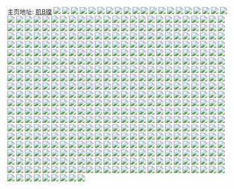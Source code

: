 主页地址: [肌B璨](https://weibo.com/u/5654685728) 
![](https://wx4.sinaimg.cn/mw2000/006aGu4wgy1godte6p9bij31n01n04qp.jpg) 
![](https://wx4.sinaimg.cn/mw2000/006aGu4wgy1godte9msjtj32c0340npe.jpg) 
![](https://wx4.sinaimg.cn/mw2000/006aGu4wgy1godte5htcbj32c02mr7wi.jpg) 
![](https://wx4.sinaimg.cn/mw2000/006aGu4wgy1godten7an3j32c0340e83.jpg) 
![](https://wx4.sinaimg.cn/mw2000/006aGu4wgy1godter3se7j32c03404qr.jpg) 
![](https://wx4.sinaimg.cn/mw2000/006aGu4wgy1godtev0e7fj33402c0kjm.jpg) 
![](https://wx4.sinaimg.cn/mw2000/006aGu4wgy1gobn0kkkc3j32c034014r.jpg) 
![](https://wx4.sinaimg.cn/mw2000/006aGu4wgy1gobn0jt6b9j315s0vcals.jpg) 
![](https://wx4.sinaimg.cn/mw2000/006aGu4wgy1gobi7dn190j30tu13uawg.jpg) 
![](https://wx4.sinaimg.cn/mw2000/006aGu4wgy1gobi7eqix6j30mi0u0qmw.jpg) 
![](https://wx4.sinaimg.cn/mw2000/006aGu4wgy1gobi897q6ej30mi0u0qoi.jpg) 
![](https://wx4.sinaimg.cn/mw2000/006aGu4wgy1gobi7e5q1gj30dn0k7dmu.jpg) 
![](https://wx4.sinaimg.cn/mw2000/006aGu4wgy1gobi8ouiw9j32c0340npd.jpg) 
![](https://wx4.sinaimg.cn/mw2000/006aGu4wgy1gobmyxtuyyj30r60wddql.jpg) 
![](https://wx4.sinaimg.cn/mw2000/006aGu4wgy1go92bafceoj31ds0n0qv6.jpg) 
![](https://wx4.sinaimg.cn/mw2000/006aGu4wgy1go92bf8wt2j31ds0n01kz.jpg) 
![](https://wx4.sinaimg.cn/mw2000/006aGu4wgy1go92bjv19hj31ds0n0u0y.jpg) 
![](https://wx4.sinaimg.cn/mw2000/006aGu4wgy1go92b675scj31ds0n0u0y.jpg) 
![](https://wx4.sinaimg.cn/mw2000/006aGu4wgy1go8ejaebltj30kp0fjguh.jpg) 
![](https://wx4.sinaimg.cn/mw2000/006aGu4wgy1go8ejbh64hj32c0340b29.jpg) 
![](https://wx4.sinaimg.cn/mw2000/006aGu4wgy1go8ejd07uoj32c0340alg.jpg) 
![](https://wx4.sinaimg.cn/mw2000/006aGu4wgy1go8ejeu54hj32c0340hdt.jpg) 
![](https://wx4.sinaimg.cn/mw2000/006aGu4wgy1go7qyz5jjdj32c02c0ath.jpg) 
![](https://wx4.sinaimg.cn/mw2000/006aGu4wgy1go7qywdv0ej31sc2dsdr2.jpg) 
![](https://wx4.sinaimg.cn/mw2000/006aGu4wgy1go7qyvo6ifj31sc2dskjl.jpg) 
![](https://wx4.sinaimg.cn/mw2000/006aGu4wgy1go7qyxho58j31sc2dswog.jpg) 
![](https://wx4.sinaimg.cn/mw2000/006aGu4wgy1go3cgzah7rj30n00ax421.jpg) 
![](https://wx4.sinaimg.cn/mw2000/006aGu4wgy1go2gltki1gj31sc2dskjl.jpg) 
![](https://wx4.sinaimg.cn/mw2000/006aGu4wgy1go2glurfoyj31sc2ds7wi.jpg) 
![](https://wx4.sinaimg.cn/mw2000/006aGu4wgy1go2glxpzzgj32c03401ky.jpg) 
![](https://wx4.sinaimg.cn/mw2000/006aGu4wgy1go2glyn2fcj32c0340npd.jpg) 
![](https://wx4.sinaimg.cn/mw2000/006aGu4wgy1go2glzoy3cj32c0340npd.jpg) 
![](https://wx4.sinaimg.cn/mw2000/006aGu4wgy1go2gls9qtkj32c0340npd.jpg) 
![](https://wx4.sinaimg.cn/mw2000/006aGu4wgy1gnyukzr5jgj32c0340qv6.jpg) 
![](https://wx4.sinaimg.cn/mw2000/006aGu4wgy1gnyuky0snfj32c0340x6q.jpg) 
![](https://wx4.sinaimg.cn/mw2000/006aGu4wgy1gnwinb2aglj32fa1u41kx.jpg) 
![](https://wx4.sinaimg.cn/mw2000/006aGu4wgy1gnwin8soxnj32c03401ky.jpg) 
![](https://wx4.sinaimg.cn/mw2000/006aGu4wgy1gnv7czcl2nj31om28tnpd.jpg) 
![](https://wx4.sinaimg.cn/mw2000/006aGu4wgy1gnv7d1cikxj31jt22fnpd.jpg) 
![](https://wx4.sinaimg.cn/mw2000/006aGu4wgy1gnv7d238baj30vc15snjc.jpg) 
![](https://wx4.sinaimg.cn/mw2000/006aGu4wgy1gnv7d2mjkhj30vc15snnb.jpg) 
![](https://wx4.sinaimg.cn/mw2000/006aGu4wgy1gnoef8e3x2j33402c0e83.jpg) 
![](https://wx4.sinaimg.cn/mw2000/006aGu4wgy1gnoe5krbdij32c02ggb2a.jpg) 
![](https://wx4.sinaimg.cn/mw2000/006aGu4wgy1gnoe5j5n96j32c02cf7wi.jpg) 
![](https://wx4.sinaimg.cn/mw2000/006aGu4wgy1gnoe5ybjnsj33402c0x6r.jpg) 
![](https://wx4.sinaimg.cn/mw2000/006aGu4wgy1gnoe5mypu9j32242504qq.jpg) 
![](https://wx4.sinaimg.cn/mw2000/006aGu4wgy1gnoe5rdn65j33402c0b2e.jpg) 
![](https://wx4.sinaimg.cn/mw2000/006aGu4wgy1gnoe5sz77hj32c02mk7wh.jpg) 
![](https://wx4.sinaimg.cn/mw2000/006aGu4wgy1gnoe5v26u8j32c02iiqv6.jpg) 
![](https://wx4.sinaimg.cn/mw2000/006aGu4wgy1gnoe5zxupsj32c03404ju.jpg) 
![](https://wx4.sinaimg.cn/mw2000/006aGu4wgy1gnoe5z9ow8j31sb0vn4ja.jpg) 
![](https://wx4.sinaimg.cn/mw2000/006aGu4wgy1gnn9eq34aej32c0340apb.jpg) 
![](https://wx4.sinaimg.cn/mw2000/006aGu4wgy1gnn9eokur9j32c0340qit.jpg) 
![](https://wx4.sinaimg.cn/mw2000/006aGu4wly1gnl5y7y7zcj337k4tcqvn.jpg) 
![](https://wx4.sinaimg.cn/mw2000/006aGu4wly1gnl6dgs35tj35co2zkkjw.jpg) 
![](https://wx4.sinaimg.cn/mw2000/006aGu4wgy1gnl6dk726bj337k4tckjo.jpg) 
![](https://wx4.sinaimg.cn/mw2000/006aGu4wly1gnl5wkcdfsj337k4tchdw.jpg) 
![](https://wx4.sinaimg.cn/mw2000/006aGu4wgy1gnl6dnl7f4j337k4tcx6t.jpg) 
![](https://wx4.sinaimg.cn/mw2000/006aGu4wly1gnl6dam47gj337k4tc7wt.jpg) 
![](https://wx4.sinaimg.cn/mw2000/006aGu4wgy1gniewbk521j32c0340gu2.jpg) 
![](https://wx4.sinaimg.cn/mw2000/006aGu4wgy1gniewab1b8j32c03407f4.jpg) 
![](https://wx4.sinaimg.cn/mw2000/006aGu4wgy1gniewdbxk5j31kr16lx34.jpg) 
![](https://wx4.sinaimg.cn/mw2000/006aGu4wgy1gniewdzbyjj31in1504l3.jpg) 
![](https://wx4.sinaimg.cn/mw2000/006aGu4wgy1gnfcf682pgj32c0340x6p.jpg) 
![](https://wx4.sinaimg.cn/mw2000/006aGu4wgy1gne86ueylzj32472s5hdu.jpg) 
![](https://wx4.sinaimg.cn/mw2000/006aGu4wgy1gnct8tp33uj30n00bkwgd.jpg) 
![](https://wx4.sinaimg.cn/mw2000/006aGu4wgy1gnc0t8c7sej32c0340npd.jpg) 
![](https://wx4.sinaimg.cn/mw2000/006aGu4wgy1gnc0ugboqkj30k00j7jx8.jpg) 
![](https://wx4.sinaimg.cn/mw2000/006aGu4wgy1gn8i6msxscj30mi0u0qbp.jpg) 
![](https://wx4.sinaimg.cn/mw2000/006aGu4wgy1gn8i6nd8egj30mi0u0djh.jpg) 
![](https://wx4.sinaimg.cn/mw2000/006aGu4wgy1gn8i6nr8onj313u0tu14r.jpg) 
![](https://wx4.sinaimg.cn/mw2000/006aGu4wgy1gn8i6oakinj30jr0v90vg.jpg) 
![](https://wx4.sinaimg.cn/mw2000/006aGu4wgy1gn8i6oqg8nj30t80tuagf.jpg) 
![](https://wx4.sinaimg.cn/mw2000/006aGu4wgy1gn8i6p5njjj313u0tun5y.jpg) 
![](https://wx4.sinaimg.cn/mw2000/006aGu4wgy1gn7z3pm85dj32c0340kjl.jpg) 
![](https://wx4.sinaimg.cn/mw2000/006aGu4wgy1gn1krhbsr2j33402c0e81.jpg) 
![](https://wx4.sinaimg.cn/mw2000/006aGu4wgy1gn1krf57blj32c03401kx.jpg) 
![](https://wx4.sinaimg.cn/mw2000/006aGu4wgy1gn07tptjsrj30n010i0zg.jpg) 
![](https://wx4.sinaimg.cn/mw2000/006aGu4wgy1gn07u4eza4j30n00enwfl.jpg) 
![](https://wx4.sinaimg.cn/mw2000/006aGu4wgy1gmy95lc4htj32c0340kjl.jpg) 
![](https://wx4.sinaimg.cn/mw2000/006aGu4wgy1gmy95i3vipj32c0340e81.jpg) 
![](https://wx4.sinaimg.cn/mw2000/006aGu4wgy1gmt58qg96bj31291jeasc.jpg) 
![](https://wx4.sinaimg.cn/mw2000/006aGu4wgy1gmt58rmplnj31v22rfkhi.jpg) 
![](https://wx4.sinaimg.cn/mw2000/006aGu4wgy1gmt5c9kzy7j32yo1o0b2e.jpg) 
![](https://wx4.sinaimg.cn/mw2000/006aGu4wgy1gmt5c5kiumj3240240b2a.jpg) 
![](https://wx4.sinaimg.cn/mw2000/006aGu4wgy1gmt5cadezsj33402c0e81.jpg) 
![](https://wx4.sinaimg.cn/mw2000/006aGu4wgy1gmt5ccyhwrj32c0340qv7.jpg) 
![](https://wx4.sinaimg.cn/mw2000/006aGu4wgy1gmr3f4dh37j32c0340b2b.jpg) 
![](https://wx4.sinaimg.cn/mw2000/006aGu4wgy1gmr3f2llxwj32rk22onpe.jpg) 
![](https://wx4.sinaimg.cn/mw2000/006aGu4wgy1gmr3ezqa4aj3240303qob.jpg) 
![](https://wx4.sinaimg.cn/mw2000/006aGu4wgy1gmr3f7llcvj30n00fedj1.jpg) 
![](https://wx4.sinaimg.cn/mw2000/006aGu4wgy1gmr3f5msg7j32c0340x6q.jpg) 
![](https://wx4.sinaimg.cn/mw2000/006aGu4wgy1gmr3f74k5aj317r1mch8k.jpg) 
![](https://wx4.sinaimg.cn/mw2000/006aGu4wgy1gmqz3srkpaj32um212hdt.jpg) 
![](https://wx4.sinaimg.cn/mw2000/006aGu4wgy1gmqz256lk9j32c03401kz.jpg) 
![](https://wx4.sinaimg.cn/mw2000/006aGu4wgy1gmqz1vrfq4j33402c0qv7.jpg) 
![](https://wx4.sinaimg.cn/mw2000/006aGu4wgy1gmqz1tpn5hj33402c04qs.jpg) 
![](https://wx4.sinaimg.cn/mw2000/006aGu4wgy1gmqz1qz7qij32c0340b2b.jpg) 
![](https://wx4.sinaimg.cn/mw2000/006aGu4wgy1gmqz1onx57j32c0340b2b.jpg) 
![](https://wx4.sinaimg.cn/mw2000/006aGu4wgy1gmqz1ysefzj32c0340u0z.jpg) 
![](https://wx4.sinaimg.cn/mw2000/006aGu4wgy1gmqz3vx5e3j33402c01l0.jpg) 
![](https://wx4.sinaimg.cn/mw2000/006aGu4wgy1gmqz20hcppj32c0340kjn.jpg) 
![](https://wx4.sinaimg.cn/mw2000/006aGu4wgy1gmq1gn35acj32c0340kh3.jpg) 
![](https://wx4.sinaimg.cn/mw2000/006aGu4wgy1gmotnmj70qj324j2u27wj.jpg) 
![](https://wx4.sinaimg.cn/mw2000/006aGu4wgy1gmotni4v71j32582emu0x.jpg) 
![](https://wx4.sinaimg.cn/mw2000/006aGu4wgy1gmotnql0fpj323e2oh1ky.jpg) 
![](https://wx4.sinaimg.cn/mw2000/006aGu4wgy1gmotnv6wcjj32502kyx6q.jpg) 
![](https://wx4.sinaimg.cn/mw2000/006aGu4wgy1gmooo3m2jjj32c0340npf.jpg) 
![](https://wx4.sinaimg.cn/mw2000/006aGu4wgy1gmoonp13qwj325n2vi1kz.jpg) 
![](https://wx4.sinaimg.cn/mw2000/006aGu4wgy1gmoont68xzj329g29gkjm.jpg) 
![](https://wx4.sinaimg.cn/mw2000/006aGu4wgy1gmoonxrna4j32c0340qv7.jpg) 
![](https://wx4.sinaimg.cn/mw2000/006aGu4wgy1gmooo0d56bj33402c0qv6.jpg) 
![](https://wx4.sinaimg.cn/mw2000/006aGu4wgy1gmooo5hcdzj32q72bzhdu.jpg) 
![](https://wx4.sinaimg.cn/mw2000/006aGu4wgy1gmoonvims0j32c0340x6r.jpg) 
![](https://wx4.sinaimg.cn/mw2000/006aGu4wgy1gmoonrakmqj325w33zx6q.jpg) 
![](https://wx4.sinaimg.cn/mw2000/006aGu4wgy1gmooo76x1rj31yd2x5hdt.jpg) 
![](https://wx4.sinaimg.cn/mw2000/006aGu4wgy1gmooo9pg03j32c0340npd.jpg) 
![](https://wx4.sinaimg.cn/mw2000/006aGu4wgy1gmooociaumj32c0340000.jpg) 
![](https://wx4.sinaimg.cn/mw2000/006aGu4wgy1gmooofku58j33402c04qq.jpg) 
![](https://wx4.sinaimg.cn/mw2000/006aGu4wgy1gmoooi7ph5j31sc2dse81.jpg) 
![](https://wx4.sinaimg.cn/mw2000/006aGu4wgy1gmoookr810j32c0340x6q.jpg) 
![](https://wx4.sinaimg.cn/mw2000/006aGu4wgy1gmlybgaemzj30n00cugoy.jpg) 
![](https://wx4.sinaimg.cn/mw2000/006aGu4wgy1gmhxvg7r4oj31m91m9qhb.jpg) 
![](https://wx4.sinaimg.cn/mw2000/006aGu4wgy1gmhxvh61ecj313k13kdyo.jpg) 
![](https://wx4.sinaimg.cn/mw2000/006aGu4wgy1gmgrbcx5a7j32c0340e81.jpg) 
![](https://wx4.sinaimg.cn/mw2000/006aGu4wgy1gmfczheqw7j33402c0e81.jpg) 
![](https://wx4.sinaimg.cn/mw2000/006aGu4wgy1gmfczjgj2ij32c0340kjm.jpg) 
![](https://wx4.sinaimg.cn/mw2000/006aGu4wgy1gmd1wwox3oj32c0340hdt.jpg) 
![](https://wx4.sinaimg.cn/mw2000/006aGu4wgy1gmd1wu3g36j324e2tu4qp.jpg) 
![](https://wx4.sinaimg.cn/mw2000/006aGu4wgy1gmd1wysj2ij31za2n17wh.jpg) 
![](https://wx4.sinaimg.cn/mw2000/006aGu4wgy1gmd1x1gdykj31yr2mc7wh.jpg) 
![](https://wx4.sinaimg.cn/mw2000/006aGu4wgy1gmd01kss4xj32c0340qv5.jpg) 
![](https://wx4.sinaimg.cn/mw2000/006aGu4wgy1gmbzmvwni3j32c0340npe.jpg) 
![](https://wx4.sinaimg.cn/mw2000/006aGu4wgy1gm8ayk6e6qj33402c013f.jpg) 
![](https://wx4.sinaimg.cn/mw2000/006aGu4wgy1gm8ayop7e5j32c0340kjl.jpg) 
![](https://wx4.sinaimg.cn/mw2000/006aGu4wgy1gm8aym7ta6j32c0340u0x.jpg) 
![](https://wx4.sinaimg.cn/mw2000/006aGu4wgy1gm8aytpyt4j32c0340b29.jpg) 
![](https://wx4.sinaimg.cn/mw2000/006aGu4wgy1gm8ayr2ckfj32c0340e81.jpg) 
![](https://wx4.sinaimg.cn/mw2000/006aGu4wgy1gm8ayb1io4j32c0340e81.jpg) 
![](https://wx4.sinaimg.cn/mw2000/006aGu4wgy1gm8ayi7r2mj33402c01f3.jpg) 
![](https://wx4.sinaimg.cn/mw2000/006aGu4wly1gm8b1972vxj33402c0npd.jpg) 
![](https://wx4.sinaimg.cn/mw2000/006aGu4wgy1gm8ayc67thj32c03401dk.jpg) 
![](https://wx4.sinaimg.cn/mw2000/006aGu4wgy1gm7984gy6hj33402c07wj.jpg) 
![](https://wx4.sinaimg.cn/mw2000/006aGu4wgy1gm73m1elpcj32bt2av7wh.jpg) 
![](https://wx4.sinaimg.cn/mw2000/006aGu4wgy1gm73m06qejj31sj2c0hdt.jpg) 
![](https://wx4.sinaimg.cn/mw2000/006aGu4wgy1gm73m3l5qvj31wa2ybkjl.jpg) 
![](https://wx4.sinaimg.cn/mw2000/006aGu4wgy1gm4vpnejzej30ju0m40x7.jpg) 
![](https://wx4.sinaimg.cn/mw2000/006aGu4wgy1gm4vpmuwh5j30jv0jdtbu.jpg) 
![](https://wx4.sinaimg.cn/mw2000/006aGu4wgy1gm41sm7gbyj30jq109djc.jpg) 
![](https://wx4.sinaimg.cn/mw2000/006aGu4wly1gm3k0z6tygj30u00u07b3.jpg) 
![](https://wx4.sinaimg.cn/mw2000/006aGu4wly1gm3k10lnjsj328f2z84qp.jpg) 
![](https://wx4.sinaimg.cn/mw2000/006aGu4wly1gm3k132yk4j32c0340kjm.jpg) 
![](https://wx4.sinaimg.cn/mw2000/006aGu4wgy1gm2q366n2wj32of246e81.jpg) 
![](https://wx4.sinaimg.cn/mw2000/006aGu4wgy1gm2q36tsf8j327u1nw4qp.jpg) 
![](https://wx4.sinaimg.cn/mw2000/006aGu4wgy1gm2q37wqtoj31up2gwb2a.jpg) 
![](https://wx4.sinaimg.cn/mw2000/006aGu4wgy1gm2q394qdnj31rp2izb2a.jpg) 
![](https://wx4.sinaimg.cn/mw2000/006aGu4wgy1gm2q3b7rzij33402c0dwd.jpg) 
![](https://wx4.sinaimg.cn/mw2000/006aGu4wgy1gm1jwr5rzrj31821x0x4n.jpg) 
![](https://wx4.sinaimg.cn/mw2000/006aGu4wgy1gm1jwsq9twj316c1usayd.jpg) 
![](https://wx4.sinaimg.cn/mw2000/006aGu4wgy1gm1jwpkb24j31b123kdya.jpg) 
![](https://wx4.sinaimg.cn/mw2000/006aGu4wgy1gm1jwu5h4gj31gr26ynpd.jpg) 
![](https://wx4.sinaimg.cn/mw2000/006aGu4wgy1gm1exxfgrwj32gc24gu0x.jpg) 
![](https://wx4.sinaimg.cn/mw2000/006aGu4wgy1glz09efeloj30jt17odjp.jpg) 
![](https://wx4.sinaimg.cn/mw2000/006aGu4wgy1glz09eyzm0j30jz0v2q5v.jpg) 
![](https://wx4.sinaimg.cn/mw2000/006aGu4wgy1glwksr3qslj30k00zkgnv.jpg) 
![](https://wx4.sinaimg.cn/mw2000/006aGu4wgy1glubuyfbr6j33402c0u0y.jpg) 
![](https://wx4.sinaimg.cn/mw2000/006aGu4wgy1glsm8mjwqlj30u00u077p.jpg) 
![](https://wx4.sinaimg.cn/mw2000/006aGu4wly1gls4wxmi39j30pe1beq7e.jpg) 
![](https://wx4.sinaimg.cn/mw2000/006aGu4wly1glqt815g5lj327p2c04qq.jpg) 
![](https://wx4.sinaimg.cn/mw2000/006aGu4wly1glqt7zucs5j31ma25ob29.jpg) 
![](https://wx4.sinaimg.cn/mw2000/006aGu4wgy1glqt9j073xj31j32997wc.jpg) 
![](https://wx4.sinaimg.cn/mw2000/006aGu4wly1glq2ash587j30ji088gml.jpg) 
![](https://wx4.sinaimg.cn/mw2000/006aGu4wgy1glokt4q353j32c0340u0x.jpg) 
![](https://wx4.sinaimg.cn/mw2000/006aGu4wgy1glohsxgajhj31kh2die81.jpg) 
![](https://wx4.sinaimg.cn/mw2000/006aGu4wgy1glohsyh1b1j31lo2h8b29.jpg) 
![](https://wx4.sinaimg.cn/mw2000/006aGu4wgy1glohszlzfdj327h2bw1ky.jpg) 
![](https://wx4.sinaimg.cn/mw2000/006aGu4wgy1gloht17icnj32ru2c0hdu.jpg) 
![](https://wx4.sinaimg.cn/mw2000/006aGu4wgy1glntowb4kgj32c0340akn.jpg) 
![](https://wx4.sinaimg.cn/mw2000/006aGu4wgy1glntovg2nwj31sc1p7teo.jpg) 
![](https://wx4.sinaimg.cn/mw2000/006aGu4wly1glmfirk0nzj30n0094wgm.jpg) 
![](https://wx4.sinaimg.cn/mw2000/006aGu4wgy1glkdiqc1xhj31hm1xlaqm.jpg) 
![](https://wx4.sinaimg.cn/mw2000/006aGu4wgy1glkdiolazej31a41d7k04.jpg) 
![](https://wx4.sinaimg.cn/mw2000/006aGu4wgy1gledugaj6xj31sc2dse81.jpg) 
![](https://wx4.sinaimg.cn/mw2000/006aGu4wgy1gledufc4mvj33402c07wj.jpg) 
![](https://wx4.sinaimg.cn/mw2000/006aGu4wgy1gleduisloxj31oc2j4kjl.jpg) 
![](https://wx4.sinaimg.cn/mw2000/006aGu4wgy1glaoiqfsy5j31400u011x.jpg) 
![](https://wx4.sinaimg.cn/mw2000/006aGu4wgy1glaoirxe6kj31400u0gwn.jpg) 
![](https://wx4.sinaimg.cn/mw2000/006aGu4wgy1glaoiswpyfj30u00u0n48.jpg) 
![](https://wx4.sinaimg.cn/mw2000/006aGu4wgy1gl9u5kk600j30n00yzn3o.jpg) 
![](https://wx4.sinaimg.cn/mw2000/006aGu4wgy1gl8ttnn8tbj321s2oze81.jpg) 
![](https://wx4.sinaimg.cn/mw2000/006aGu4wgy1gl8ttl56tnj32c0340npd.jpg) 
![](https://wx4.sinaimg.cn/mw2000/006aGu4wgy1gl8ttolhqij31sc20vagk.jpg) 
![](https://wx4.sinaimg.cn/mw2000/006aGu4wgy1gl6hvumm29j30n00wzjwm.jpg) 
![](https://wx4.sinaimg.cn/mw2000/006aGu4wgy1gl6hvv9cgvj30n0195wlt.jpg) 
![](https://wx4.sinaimg.cn/mw2000/006aGu4wgy1gl6hvx07bfj30n01ds7wk.jpg) 
![](https://wx4.sinaimg.cn/mw2000/006aGu4wgy1gl68wg3kw3j30u01407c2.jpg) 
![](https://wx4.sinaimg.cn/mw2000/006aGu4wgy1gl68wen2nyj30u016a14z.jpg) 
![](https://wx4.sinaimg.cn/mw2000/006aGu4wgy1gl68wimt5zj31400u0qff.jpg) 
![](https://wx4.sinaimg.cn/mw2000/006aGu4wgy1gl586ym2yfj32c03407j7.jpg) 
![](https://wx4.sinaimg.cn/mw2000/006aGu4wgy1gl58706w4dj32c0340duz.jpg) 
![](https://wx4.sinaimg.cn/mw2000/006aGu4wgy1gl3tnjwsbzj32c0340tnj.jpg) 
![](https://wx4.sinaimg.cn/mw2000/006aGu4wgy1gl3tnq67z0j32c0340e81.jpg) 
![](https://wx4.sinaimg.cn/mw2000/006aGu4wgy1gl3tngkdlyj32c034017p.jpg) 
![](https://wx4.sinaimg.cn/mw2000/006aGu4wgy1gl3tnlb6l5j32c0340k4z.jpg) 
![](https://wx4.sinaimg.cn/mw2000/006aGu4wgy1gl3tnmoo1tj32c03401c9.jpg) 
![](https://wx4.sinaimg.cn/mw2000/006aGu4wgy1gl3tnihbvmj32c0340tpq.jpg) 
![](https://wx4.sinaimg.cn/mw2000/006aGu4wgy1gky8rvjnqjj31sc2dsx6p.jpg) 
![](https://wx4.sinaimg.cn/mw2000/006aGu4wgy1gkushhnb6vj30u213yq77.jpg) 
![](https://wx4.sinaimg.cn/mw2000/006aGu4wgy1gkq4byku7cj30yu0ty1kx.jpg) 
![](https://wx4.sinaimg.cn/mw2000/006aGu4wgy1gkq4cnv0z0j31260ty1kx.jpg) 
![](https://wx4.sinaimg.cn/mw2000/006aGu4wgy1gkpb9e6mz1j32c0340qtv.jpg) 
![](https://wx4.sinaimg.cn/mw2000/006aGu4wgy1gkpb9fxfghj32c03407tn.jpg) 
![](https://wx4.sinaimg.cn/mw2000/006aGu4wgy1gkmkaoffmbj30u013uq9g.jpg) 
![](https://wx4.sinaimg.cn/mw2000/006aGu4wgy1gkmkaownlzj30u013u79j.jpg) 
![](https://wx4.sinaimg.cn/mw2000/006aGu4wgy1gkmkavzch2j30u00u00x9.jpg) 
![](https://wx4.sinaimg.cn/mw2000/006aGu4wgy1gkmkayoqflj31400u0agj.jpg) 
![](https://wx4.sinaimg.cn/mw2000/006aGu4wgy1gkmkawik6rj30u00u0djt.jpg) 
![](https://wx4.sinaimg.cn/mw2000/006aGu4wgy1gkmkax3d55j30u01400zq.jpg) 
![](https://wx4.sinaimg.cn/mw2000/006aGu4wgy1gkmkaxm3maj30u00u00y9.jpg) 
![](https://wx4.sinaimg.cn/mw2000/006aGu4wgy1gkmkaya7lwj30u0140afq.jpg) 
![](https://wx4.sinaimg.cn/mw2000/006aGu4wgy1gkmkaz69vmj31400u0q9z.jpg) 
![](https://wx4.sinaimg.cn/mw2000/006aGu4wgy1gkfnx03sw0j30n006c3yw.jpg) 
![](https://wx4.sinaimg.cn/mw2000/006aGu4wgy1gkfnwzpyzmj30n00ent9t.jpg) 
![](https://wx4.sinaimg.cn/mw2000/006aGu4wgy1gkb8e11tcpj312r0u0th4.jpg) 
![](https://wx4.sinaimg.cn/mw2000/006aGu4wgy1gkb8e206ngj30u015ttj7.jpg) 
![](https://wx4.sinaimg.cn/mw2000/006aGu4wgy1gkb8e1jdfxj30u018315f.jpg) 
![](https://wx4.sinaimg.cn/mw2000/006aGu4wgy1gkb8e38x5ij30u014qtig.jpg) 
![](https://wx4.sinaimg.cn/mw2000/006aGu4wgy1gkb8e2h4ztj30u0188du7.jpg) 
![](https://wx4.sinaimg.cn/mw2000/006aGu4wgy1gkb8e3prlnj30qe0y3gyd.jpg) 
![](https://wx4.sinaimg.cn/mw2000/006aGu4wgy1gkb8e4z67zj30u0140wnm.jpg) 
![](https://wx4.sinaimg.cn/mw2000/006aGu4wgy1gkb8e5jq98j30u01404ap.jpg) 
![](https://wx4.sinaimg.cn/mw2000/006aGu4wgy1gkb8e0htkjj30u0140126.jpg) 
![](https://wx4.sinaimg.cn/mw2000/006aGu4wgy1gk9206ry3vj31ds0n0npd.jpg) 
![](https://wx4.sinaimg.cn/mw2000/006aGu4wgy1gk9207x4qbj31ds0n0qv5.jpg) 
![](https://wx4.sinaimg.cn/mw2000/006aGu4wly1gjy4rtmjs9j33402c0hdt.jpg) 
![](https://wx4.sinaimg.cn/mw2000/006aGu4wly1gjy4ruw8rhj33402c0ajw.jpg) 
![](https://wx4.sinaimg.cn/mw2000/006aGu4wly1gjx02mpguij31ln2r5kjm.jpg) 
![](https://wx4.sinaimg.cn/mw2000/006aGu4wgy1gjrbdpvxihj30n008mq53.jpg) 
![](https://wx4.sinaimg.cn/mw2000/006aGu4wly1gjqm4so49wj32c03407wj.jpg) 
![](https://wx4.sinaimg.cn/mw2000/006aGu4wly1gjqm4pnu2uj32c03404qr.jpg) 
![](https://wx4.sinaimg.cn/mw2000/006aGu4wly1gjlmvlurk8j32eg23twiq.jpg) 
![](https://wx4.sinaimg.cn/mw2000/006aGu4wgy1gjhb8ijvb1j308y03idhn.jpg) 
![](https://wx4.sinaimg.cn/mw2000/006aGu4wgy1gjdp387kaxj33402c0e81.jpg) 
![](https://wx4.sinaimg.cn/mw2000/006aGu4wgy1gjdp39uqh6j33402c0dor.jpg) 
![](https://wx4.sinaimg.cn/mw2000/006aGu4wgy1gjchnqownlj30u0140n6k.jpg) 
![](https://wx4.sinaimg.cn/mw2000/006aGu4wgy1gjchnrb92uj30u0140n3z.jpg) 
![](https://wx4.sinaimg.cn/mw2000/006aGu4wgy1gjc91aaua6j30u0140wnm.jpg) 
![](https://wx4.sinaimg.cn/mw2000/006aGu4wgy1gjc919ppybj30u0140wnb.jpg) 
![](https://wx4.sinaimg.cn/mw2000/006aGu4wgy1gjbaq6d7qsj30u0140jyp.jpg) 
![](https://wx4.sinaimg.cn/mw2000/006aGu4wgy1gjbar4hd6nj31400u0wm5.jpg) 
![](https://wx4.sinaimg.cn/mw2000/006aGu4wgy1gjbaq6wkp4j30tw13wwnx.jpg) 
![](https://wx4.sinaimg.cn/mw2000/006aGu4wly1gja910ftapj32c02c01ky.jpg) 
![](https://wx4.sinaimg.cn/mw2000/006aGu4wly1gja912dwlvj32c02vdhdu.jpg) 
![](https://wx4.sinaimg.cn/mw2000/006aGu4wly1gja913kfpij325b2snb2a.jpg) 
![](https://wx4.sinaimg.cn/mw2000/006aGu4wly1gja914otg7j32c02ql1ky.jpg) 
![](https://wx4.sinaimg.cn/mw2000/006aGu4wly1gja915kxn6j32c03407wi.jpg) 
![](https://wx4.sinaimg.cn/mw2000/006aGu4wly1gja918h2nyj32c0340npe.jpg) 
![](https://wx4.sinaimg.cn/mw2000/006aGu4wly1gja910uyrtj30n00mhwi9.jpg) 
![](https://wx4.sinaimg.cn/mw2000/006aGu4wly1gja7o9jjigj326a2i4az5.jpg) 
![](https://wx4.sinaimg.cn/mw2000/006aGu4wly1gj933xnv4qj306806bq3d.jpg) 
![](https://wx4.sinaimg.cn/mw2000/006aGu4wly1gj7vadekhej33402c0e81.jpg) 
![](https://wx4.sinaimg.cn/mw2000/006aGu4wly1gj7vaexgypj32tp23dn5h.jpg) 
![](https://wx4.sinaimg.cn/mw2000/006aGu4wgy1gj2xevu9lbj31400u0aku.jpg) 
![](https://wx4.sinaimg.cn/mw2000/006aGu4wgy1gj2xevdb5ij31400u047h.jpg) 
![](https://wx4.sinaimg.cn/mw2000/006aGu4wly1gj0vsakjt1j32c0340x6p.jpg) 
![](https://wx4.sinaimg.cn/mw2000/006aGu4wly1giys9zp63lj32gd1ua1kx.jpg) 
![](https://wx4.sinaimg.cn/mw2000/006aGu4wly1giysa1gyjtj33402c0kjl.jpg) 
![](https://wx4.sinaimg.cn/mw2000/006aGu4wly1gixgxw589wj30n008x0w2.jpg) 
![](https://wx4.sinaimg.cn/mw2000/006aGu4wly1gixgy38digj30n006v76i.jpg) 
![](https://wx4.sinaimg.cn/mw2000/006aGu4wly1giw8o1i9apj32c03407wh.jpg) 
![](https://wx4.sinaimg.cn/mw2000/006aGu4wly1giw8o41u5nj33402c0npd.jpg) 
![](https://wx4.sinaimg.cn/mw2000/006aGu4wly1giqok1gxwvj32ds1sc4qp.jpg) 
![](https://wx4.sinaimg.cn/mw2000/006aGu4wly1giqok293lyj32ds1sc4qp.jpg) 
![](https://wx4.sinaimg.cn/mw2000/006aGu4wly1giqok0vasbj32ds1sc4qp.jpg) 
![](https://wx4.sinaimg.cn/mw2000/006aGu4wly1giqok36jotj32ds1scqv5.jpg) 
![](https://wx4.sinaimg.cn/mw2000/006aGu4wly1giqm6j7b2mj302s028gll.jpg) 
![](https://wx4.sinaimg.cn/mw2000/006aGu4wly1gioda77jidj33402c0kjl.jpg) 
![](https://wx4.sinaimg.cn/mw2000/006aGu4wly1gioda5p0mrj33402c07wh.jpg) 
![](https://wx4.sinaimg.cn/mw2000/006aGu4wly1gioda9ce82j33402c0kjl.jpg) 
![](https://wx4.sinaimg.cn/mw2000/006aGu4wgy1gilwuo5477j31400u0n7a.jpg) 
![](https://wx4.sinaimg.cn/mw2000/003dQCv3ly1gikjquptiwj60ku17045l02.jpg) 
![](https://wx4.sinaimg.cn/mw2000/006aGu4wgy1gig5u9neikj30u01404bw.jpg) 
![](https://wx4.sinaimg.cn/mw2000/006aGu4wgy1gig5u93qqhj30u01407f0.jpg) 
![](https://wx4.sinaimg.cn/mw2000/006aGu4wgy1gig5wbgq3gj30u01407hu.jpg) 
![](https://wx4.sinaimg.cn/mw2000/006aGu4wgy1gig5ubml45j31400u04d4.jpg) 
![](https://wx4.sinaimg.cn/mw2000/006aGu4wgy1gig5uajosjj31400u0q8d.jpg) 
![](https://wx4.sinaimg.cn/mw2000/006aGu4wgy1gig5u7teqwj30u01404aq.jpg) 
![](https://wx4.sinaimg.cn/mw2000/006aGu4wgy1gig5u7ci18j30u0140k5c.jpg) 
![](https://wx4.sinaimg.cn/mw2000/006aGu4wgy1gig5u8ah45j30u0140qg8.jpg) 
![](https://wx4.sinaimg.cn/mw2000/006aGu4wgy1gig5u8q76mj30u0140k0x.jpg) 
![](https://wx4.sinaimg.cn/mw2000/006aGu4wgy1gifwvpixbaj30u016qgw5.jpg) 
![](https://wx4.sinaimg.cn/mw2000/006aGu4wgy1gifwvq07c6j30u0140dnk.jpg) 
![](https://wx4.sinaimg.cn/mw2000/006aGu4wgy1gifwvqqamnj30u0140n4u.jpg) 
![](https://wx4.sinaimg.cn/mw2000/006aGu4wgy1gifwvrdgjrj30u01407bm.jpg) 
![](https://wx4.sinaimg.cn/mw2000/006aGu4wgy1gif1rg2jw1j30u0140gus.jpg) 
![](https://wx4.sinaimg.cn/mw2000/006aGu4wgy1gif1rgk08ij30n014a7bd.jpg) 
![](https://wx4.sinaimg.cn/mw2000/006aGu4wgy1gif1rhbh5qj30u0140tj2.jpg) 
![](https://wx4.sinaimg.cn/mw2000/006aGu4wgy1gif1rfhae9j30u0140wms.jpg) 
![](https://wx4.sinaimg.cn/mw2000/006aGu4wgy1gicq2fbs8zj30vr0u0n1e.jpg) 
![](https://wx4.sinaimg.cn/mw2000/006aGu4wgy1gicq2fz8clj31400u0afl.jpg) 
![](https://wx4.sinaimg.cn/mw2000/006aGu4wgy1gicq2glb2xj31400u0jx0.jpg) 
![](https://wx4.sinaimg.cn/mw2000/006aGu4wgy1gicq2ety0rj31400u0jwy.jpg) 
![](https://wx4.sinaimg.cn/mw2000/006aGu4wgy1gicq2h41ouj31hc0u0ao9.jpg) 
![](https://wx4.sinaimg.cn/mw2000/006aGu4wgy1gicq2hn8gcj31hc0u0gzr.jpg) 
![](https://wx4.sinaimg.cn/mw2000/006aGu4wgy1gi9xz9dj93j30u0140aj8.jpg) 
![](https://wx4.sinaimg.cn/mw2000/006aGu4wgy1gi9xz9ue9lj31400u0thx.jpg) 
![](https://wx4.sinaimg.cn/mw2000/006aGu4wgy1gi7lniuxooj30u01400y6.jpg) 
![](https://wx4.sinaimg.cn/mw2000/006aGu4wgy1gi7lnjk36sj31400u0age.jpg) 
![](https://wx4.sinaimg.cn/mw2000/006aGu4wgy1gi7lp9w1vkj31400u00z6.jpg) 
![](https://wx4.sinaimg.cn/mw2000/006aGu4wgy1gi7lnk4eqwj30u0140k0b.jpg) 
![](https://wx4.sinaimg.cn/mw2000/006aGu4wgy1gi7lnkzw33j30u0140n2i.jpg) 
![](https://wx4.sinaimg.cn/mw2000/006aGu4wgy1gi7lp9341sj31400u0wlf.jpg) 
![](https://wx4.sinaimg.cn/mw2000/006aGu4wgy1gi30or7xhkj31400u07en.jpg) 
![](https://wx4.sinaimg.cn/mw2000/006aGu4wgy1gi30cums8zj31100u0jyp.jpg) 
![](https://wx4.sinaimg.cn/mw2000/006aGu4wgy1gi30cu1ikaj30u0140n6q.jpg) 
![](https://wx4.sinaimg.cn/mw2000/006aGu4wgy1gi30ctke1tj30u0140akh.jpg) 
![](https://wx4.sinaimg.cn/mw2000/006aGu4wgy1gi047yrislj30v90u0qb7.jpg) 
![](https://wx4.sinaimg.cn/mw2000/006aGu4wly1ghu0z1ov6fj32c0340aiu.jpg) 
![](https://wx4.sinaimg.cn/mw2000/006aGu4wly1ghu0z3l58tj32c0340dxz.jpg) 
![](https://wx4.sinaimg.cn/mw2000/006aGu4wly1ghtq2w6st8j33402c0qv5.jpg) 
![](https://wx4.sinaimg.cn/mw2000/006aGu4wgy1ghruww3h88j30u0140tix.jpg) 
![](https://wx4.sinaimg.cn/mw2000/006aGu4wgy1ghruwyfd48j31400u017x.jpg) 
![](https://wx4.sinaimg.cn/mw2000/006aGu4wgy1ghruwvnaeoj30u0140k6t.jpg) 
![](https://wx4.sinaimg.cn/mw2000/006aGu4wgy1ghruwww02pj30u0140dvk.jpg) 
![](https://wx4.sinaimg.cn/mw2000/006aGu4wgy1ghruwxcp0ij30u0140tmu.jpg) 
![](https://wx4.sinaimg.cn/mw2000/006aGu4wgy1ghruwxw90qj30u0140tok.jpg) 
![](https://wx4.sinaimg.cn/mw2000/006aGu4wgy1ghqj6fvqhaj30n01dswje.jpg) 
![](https://wx4.sinaimg.cn/mw2000/006aGu4wgy1ghqfilahjtj30u014079x.jpg) 
![](https://wx4.sinaimg.cn/mw2000/006aGu4wgy1ghkuwkhi4xj31400u045m.jpg) 
![](https://wx4.sinaimg.cn/mw2000/006aGu4wgy1ghkuwl1lc5j31400u0ti8.jpg) 
![](https://wx4.sinaimg.cn/mw2000/006aGu4wgy1ghkuwjz7fjj31400u0wmi.jpg) 
![](https://wx4.sinaimg.cn/mw2000/006aGu4wgy1ghkuwln1kuj30u0140tdq.jpg) 
![](https://wx4.sinaimg.cn/mw2000/006aGu4wly1ghi53z3aanj30n00zm78k.jpg) 
![](https://wx4.sinaimg.cn/mw2000/006aGu4wgy1ghhix2x2ybj30yp0u04ah.jpg) 
![](https://wx4.sinaimg.cn/mw2000/006aGu4wgy1ghhix3dbpgj30u00wmdmp.jpg) 
![](https://wx4.sinaimg.cn/mw2000/006aGu4wgy1ghhix46whuj30u00u00xu.jpg) 
![](https://wx4.sinaimg.cn/mw2000/006aGu4wgy1ghhiwiyjynj30u0140k4b.jpg) 
![](https://wx4.sinaimg.cn/mw2000/006aGu4wgy1ghf6akhtvzj30u00u0jxw.jpg) 
![](https://wx4.sinaimg.cn/mw2000/006aGu4wgy1ghf6almtxhj30u00u0jwv.jpg) 
![](https://wx4.sinaimg.cn/mw2000/006aGu4wgy1ghf6ajze9aj30u0140jy5.jpg) 
![](https://wx4.sinaimg.cn/mw2000/006aGu4wgy1ghf6b9xv1oj31400u0wjq.jpg) 
![](https://wx4.sinaimg.cn/mw2000/006aGu4wgy1ghdxh4psrtj30qo0nzq54.jpg) 
![](https://wx4.sinaimg.cn/mw2000/006aGu4wgy1gh70ovp9zxj30iy0knq8f.jpg) 
![](https://wx4.sinaimg.cn/mw2000/006aGu4wgy1gh70ou76axj30u0140ag0.jpg) 
![](https://wx4.sinaimg.cn/mw2000/006aGu4wgy1gh70otqggbj31400u0n2k.jpg) 
![](https://wx4.sinaimg.cn/mw2000/006aGu4wgy1gh70otbmovj315k0u0dtn.jpg) 
![](https://wx4.sinaimg.cn/mw2000/006aGu4wgy1gh70plqzqsj30u0140thi.jpg) 
![](https://wx4.sinaimg.cn/mw2000/006aGu4wgy1gh70ov9ltdj30o30o3q77.jpg) 
![](https://wx4.sinaimg.cn/mw2000/006aGu4wgy1gh4s0fk7xbj30mi0omgph.jpg) 
![](https://wx4.sinaimg.cn/mw2000/006aGu4wgy1gh4rz42sk4j31400u0k52.jpg) 
![](https://wx4.sinaimg.cn/mw2000/006aGu4wgy1gh4rz3mswij31400u07cw.jpg) 
![](https://wx4.sinaimg.cn/mw2000/006aGu4wgy1gh4rz4sualj314q0u0gz0.jpg) 
![](https://wx4.sinaimg.cn/mw2000/006aGu4wgy1gh3g4m8ejzj31400u0dn5.jpg) 
![](https://wx4.sinaimg.cn/mw2000/006aGu4wgy1gh3g4lsmxlj313f0u0dqd.jpg) 
![](https://wx4.sinaimg.cn/mw2000/006aGu4wly1gh144wi6hqj32362367w8.jpg) 
![](https://wx4.sinaimg.cn/mw2000/006aGu4wgy1ggzvdqbefuj31400u0gzy.jpg) 
![](https://wx4.sinaimg.cn/mw2000/006aGu4wgy1ggxt8hz2tkj30u0140k2i.jpg) 
![](https://wx4.sinaimg.cn/mw2000/006aGu4wgy1ggxt8hdjh3j30u014046w.jpg) 
![](https://wx4.sinaimg.cn/mw2000/006aGu4wgy1ggxt8gxq97j31400u0gsr.jpg) 
![](https://wx4.sinaimg.cn/mw2000/006aGu4wgy1ggt05lau2ij30u0190k0s.jpg) 
![](https://wx4.sinaimg.cn/mw2000/006aGu4wgy1ggt05kmtxej30u0190wun.jpg) 
![](https://wx4.sinaimg.cn/mw2000/006aGu4wgy1ggt05luwhjj30u0140tfx.jpg) 
![](https://wx4.sinaimg.cn/mw2000/006aGu4wgy1ggt05jzmrcj31400u04cs.jpg) 
![](https://wx4.sinaimg.cn/mw2000/006aGu4wgy1ggrtprhzuoj30u0140ts4.jpg) 
![](https://wx4.sinaimg.cn/mw2000/006aGu4wgy1ggrtps6tm7j30u0140dwc.jpg) 
![](https://wx4.sinaimg.cn/mw2000/006aGu4wgy1ggpcemda8wj31400u012n.jpg) 
![](https://wx4.sinaimg.cn/mw2000/006aGu4wgy1ggpce83jx5j30u0140dp8.jpg) 
![](https://wx4.sinaimg.cn/mw2000/006aGu4wgy1ggge4wojxrj33402c07wh.jpg) 
![](https://wx4.sinaimg.cn/mw2000/006aGu4wgy1ggge4z7dd9j33402c0b1j.jpg) 
![](https://wx4.sinaimg.cn/mw2000/006aGu4wgy1ggge4qh01ej32hz1vh7wi.jpg) 
![](https://wx4.sinaimg.cn/mw2000/006aGu4wgy1ggge4tqgu0j31sc2ds1ky.jpg) 
![](https://wx4.sinaimg.cn/mw2000/006aGu4wgy1ggge4ltp6dj32c02c0u0x.jpg) 
![](https://wx4.sinaimg.cn/mw2000/006aGu4wgy1gge06w6tdsj31400u0dm2.jpg) 
![](https://wx4.sinaimg.cn/mw2000/006aGu4wgy1ggbs6ix4n8j31400u0hdt.jpg) 
![](https://wx4.sinaimg.cn/mw2000/006aGu4wgy1ggbs721umpj313y0ty1kx.jpg) 
![](https://wx4.sinaimg.cn/mw2000/006aGu4wgy1ggbs55joidj30qn06mgng.jpg) 
![](https://wx4.sinaimg.cn/mw2000/006aGu4wgy1ggbs1ibus3j31o0280e81.jpg) 
![](https://wx4.sinaimg.cn/mw2000/006aGu4wgy1ggbs1kbnbqj32801o07wi.jpg) 
![](https://wx4.sinaimg.cn/mw2000/006aGu4wgy1ggbs5dorpnj31o0280b2a.jpg) 
![](https://wx4.sinaimg.cn/mw2000/006aGu4wgy1gg1kghmmyqj32521i61kx.jpg) 
![](https://wx4.sinaimg.cn/mw2000/006aGu4wgy1gg1kgilukbj33402c0b29.jpg) 
![](https://wx4.sinaimg.cn/mw2000/006aGu4wgy1gg1kgk41yzj33402c01ek.jpg) 
![](https://wx4.sinaimg.cn/mw2000/006aGu4wgy1gfy27xc3mtj33402c01ky.jpg) 
![](https://wx4.sinaimg.cn/mw2000/006aGu4wgy1gfy27w6uzij31741z17wh.jpg) 
![](https://wx4.sinaimg.cn/mw2000/006aGu4wgy1gfy27uo9j1j32961k1b29.jpg) 
![](https://wx4.sinaimg.cn/mw2000/006aGu4wgy1gfy27vhvh9j31o61dc1kx.jpg) 
![](https://wx4.sinaimg.cn/mw2000/006aGu4wgy1gftv37c7gdj32c02q6hdt.jpg) 
![](https://wx4.sinaimg.cn/mw2000/006aGu4wgy1gftv354x5vj32c0340kjl.jpg) 
![](https://wx4.sinaimg.cn/mw2000/006aGu4wgy1gftv3czyznj32c03407wi.jpg) 
![](https://wx4.sinaimg.cn/mw2000/006aGu4wgy1gftv392lz1j31sc2ds4qp.jpg) 
![](https://wx4.sinaimg.cn/mw2000/006aGu4wgy1gftv32trd8j32f01ysnpe.jpg) 
![](https://wx4.sinaimg.cn/mw2000/006aGu4wgy1gftv3aqawdj31sc2dsu0x.jpg) 
![](https://wx4.sinaimg.cn/mw2000/006aGu4wgy1gfqz8saratj32c02sp7wh.jpg) 
![](https://wx4.sinaimg.cn/mw2000/006aGu4wgy1gfqz8xf1yoj326m2pjb2a.jpg) 
![](https://wx4.sinaimg.cn/mw2000/006aGu4wgy1gfqz8u80t1j31cv21s1kx.jpg) 
![](https://wx4.sinaimg.cn/mw2000/006aGu4wgy1gfqz905desj33402c0kjl.jpg) 
![](https://wx4.sinaimg.cn/mw2000/006aGu4wgy1gfqz8q081uj32j920c7wi.jpg) 
![](https://wx4.sinaimg.cn/mw2000/006aGu4wgy1gfqz93m397j32c01utx6p.jpg) 
![](https://wx4.sinaimg.cn/mw2000/006aGu4wgy1gfqz96w013j33402c0kjm.jpg) 
![](https://wx4.sinaimg.cn/mw2000/006aGu4wgy1gfqz99epksj32c0340b2a.jpg) 
![](https://wx4.sinaimg.cn/mw2000/006aGu4wgy1gfqz9caxcoj32c0340b2a.jpg) 
![](https://wx4.sinaimg.cn/mw2000/006aGu4wgy1gfgmmdcwyzj31sc2dsx6p.jpg) 
![](https://wx4.sinaimg.cn/mw2000/006aGu4wgy1gfgfnw98srj30n00btjur.jpg) 
![](https://wx4.sinaimg.cn/mw2000/006aGu4wgy1gfd6pttgl0j31lf20u1ky.jpg) 
![](https://wx4.sinaimg.cn/mw2000/006aGu4wgy1gfd131i8pfj30mi0u010f.jpg) 
![](https://wx4.sinaimg.cn/mw2000/006aGu4wgy1gfc4jlfyzij32c0340e81.jpg) 
![](https://wx4.sinaimg.cn/mw2000/006aGu4wgy1gf3vxykkitj30u01bokjl.jpg) 
![](https://wx4.sinaimg.cn/mw2000/006aGu4wgy1gf3gydi9gjj32c0340b29.jpg) 
![](https://wx4.sinaimg.cn/mw2000/006aGu4wgy1gf2ukjrnznj33402c0kjl.jpg) 
![](https://wx4.sinaimg.cn/mw2000/006aGu4wgy1gey8bvi6dfj32c0340hdt.jpg) 
![](https://wx4.sinaimg.cn/mw2000/006aGu4wgy1gex1twwzlpj32c0340e81.jpg) 
![](https://wx4.sinaimg.cn/mw2000/006aGu4wgy1ges5enkyf1j31400u0hdt.jpg) 
![](https://wx4.sinaimg.cn/mw2000/006aGu4wgy1ges5el5hgej33402c07wh.jpg) 
![](https://wx4.sinaimg.cn/mw2000/006aGu4wgy1ges5eo483nj30o10k0jwa.jpg) 
![](https://wx4.sinaimg.cn/mw2000/006aGu4wgy1gege8vtb1wj30ch0lik1b.jpg) 
![](https://wx4.sinaimg.cn/mw2000/006aGu4wgy1gefdj3htn0j31400u047y.jpg) 
![](https://wx4.sinaimg.cn/mw2000/006aGu4wgy1gefdiss7ykj30u0140k0s.jpg) 
![](https://wx4.sinaimg.cn/mw2000/006aGu4wgy1gefdis3suzj30u0140dr0.jpg) 
![](https://wx4.sinaimg.cn/mw2000/006aGu4wgy1gefdj475utj30u0140gzt.jpg) 
![](https://wx4.sinaimg.cn/mw2000/006aGu4wgy1gedfgegqplj32c0340b2c.jpg) 
![](https://wx4.sinaimg.cn/mw2000/006aGu4wgy1ge9kzyqnm4j32c0340e82.jpg) 
![](https://wx4.sinaimg.cn/mw2000/006aGu4wgy1ge9l01bye1j32c03404qq.jpg) 
![](https://wx4.sinaimg.cn/mw2000/006aGu4wgy1ge9l03fz27j32c0340e82.jpg) 
![](https://wx4.sinaimg.cn/mw2000/006aGu4wgy1ge6lzdi3p6j31y90mw4eh.jpg) 
![](https://wx4.sinaimg.cn/mw2000/006aGu4wgy1ge1fx9o7doj33402c0e82.jpg) 
![](https://wx4.sinaimg.cn/mw2000/006aGu4wgy1ge1fxb8vkrj33402c0kjm.jpg) 
![](https://wx4.sinaimg.cn/mw2000/006aGu4wgy1ge0q9eb731j31400u046i.jpg) 
![](https://wx4.sinaimg.cn/mw2000/006aGu4wgy1ge0q9dvzl6j31400u0gts.jpg) 
![](https://wx4.sinaimg.cn/mw2000/006aGu4wgy1ge0q9epq1qj31400u0n53.jpg) 
![](https://wx4.sinaimg.cn/mw2000/006aGu4wgy1gdy2l4snytj302s02smx1.jpg) 
![](https://wx4.sinaimg.cn/mw2000/006aGu4wgy1gdy2l5gveuj302s02s0sk.jpg) 
![](https://wx4.sinaimg.cn/mw2000/006aGu4wgy1gdxawsjtxmj33402c0qv5.jpg) 
![](https://wx4.sinaimg.cn/mw2000/006aGu4wgy1gdxawvaulqj33402c0kjl.jpg) 
![](https://wx4.sinaimg.cn/mw2000/006aGu4wgy1gdxawr0rvsj32c0340hdu.jpg) 
![](https://wx4.sinaimg.cn/mw2000/006aGu4wgy1gdxawyk5mzj319a1np1kx.jpg) 
![](https://wx4.sinaimg.cn/mw2000/006aGu4wgy1gduhb98ahjj30u00k0432.jpg) 
![](https://wx4.sinaimg.cn/mw2000/006aGu4wgy1gduhb8x3p6j30u00k0jw8.jpg) 
![](https://wx4.sinaimg.cn/mw2000/006aGu4wgy1gdtl1c9sfoj33402c01l0.jpg) 
![](https://wx4.sinaimg.cn/mw2000/006aGu4wgy1gdmola33urj33282ao1ky.jpg) 
![](https://wx4.sinaimg.cn/mw2000/006aGu4wgy1gdmolb7dhcj30qo0zkwh3.jpg) 
![](https://wx4.sinaimg.cn/mw2000/006aGu4wgy1gdk78v8ie7j31400u0dw4.jpg) 
![](https://wx4.sinaimg.cn/mw2000/006aGu4wgy1gdk78wf3j8j31400u0ay2.jpg) 
![](https://wx4.sinaimg.cn/mw2000/006aGu4wgy1gdcffhh4d7j31400u0qte.jpg) 
![](https://wx4.sinaimg.cn/mw2000/006aGu4wgy1gdcfffz9rdj30s511ih4n.jpg) 
![](https://wx4.sinaimg.cn/mw2000/006aGu4wgy1gdb1vsnrpwj31400u0gog.jpg) 
![](https://wx4.sinaimg.cn/mw2000/006aGu4wgy1gd7jwkri1ij31400u0tdh.jpg) 
![](https://wx4.sinaimg.cn/mw2000/006aGu4wgy1gd7jyg3obbj30u0140gsb.jpg) 
![](https://wx4.sinaimg.cn/mw2000/006aGu4wgy1gcyoayjqb6j31z01z1e81.jpg) 
![](https://wx4.sinaimg.cn/mw2000/006aGu4wgy1gcyoazi96qj31lc1ldtv6.jpg) 
![](https://wx4.sinaimg.cn/mw2000/006aGu4wgy1gcyob0zgtij32ar2aonpd.jpg) 
![](https://wx4.sinaimg.cn/mw2000/006aGu4wgy1gcp7yyf498j30u01hce81.jpg) 
![](https://wx4.sinaimg.cn/mw2000/006aGu4wgy1gcp7yzojq8j30u01hce81.jpg) 
![](https://wx4.sinaimg.cn/mw2000/006aGu4wgy1gcp7z0qyjmj30u01hce81.jpg) 
![](https://wx4.sinaimg.cn/mw2000/006aGu4wgy1gclujpgwnyj33282aohdt.jpg) 
![](https://wx4.sinaimg.cn/mw2000/006aGu4wgy1gclujqhcvoj32ao328hdt.jpg) 
![](https://wx4.sinaimg.cn/mw2000/006aGu4wgy1gclujrlhqoj33282aonpd.jpg) 
![](https://wx4.sinaimg.cn/mw2000/006aGu4wgy1gclujsmrwvj33282aoqv5.jpg) 
![](https://wx4.sinaimg.cn/mw2000/006aGu4wgy1gch5nqdxdqj30rd18gtww.jpg) 
![](https://wx4.sinaimg.cn/mw2000/006aGu4wgy1gch5nrh5dcj33282aokjl.jpg) 
![](https://wx4.sinaimg.cn/mw2000/006aGu4wgy1gcefhajnxdj33282aohdu.jpg) 
![](https://wx4.sinaimg.cn/mw2000/006aGu4wgy1gcefhilc3jj33282ao4qq.jpg) 
![](https://wx4.sinaimg.cn/mw2000/006aGu4wgy1gcefhffrbpj33282aob2a.jpg) 
![](https://wx4.sinaimg.cn/mw2000/006aGu4wgy1gc5n04og7vj30qo1hcwjt.jpg) 
![](https://wx4.sinaimg.cn/mw2000/006aGu4wgy1gc5n06wqnfj32ao328kjm.jpg) 
![](https://wx4.sinaimg.cn/mw2000/006aGu4wgy1gbu3m7hax1j31400u0tes.jpg) 
![](https://wx4.sinaimg.cn/mw2000/006aGu4wgy1gbu3m88ld5j31080r6gps.jpg) 
![](https://wx4.sinaimg.cn/mw2000/006aGu4wgy1gbu3m9hodkj31400u0q98.jpg) 
![](https://wx4.sinaimg.cn/mw2000/006aGu4wgy1gbu3mcy518j31900u07br.jpg) 
![](https://wx4.sinaimg.cn/mw2000/006aGu4wgy1gbpk0b9smsj30qo0qotas.jpg) 
![](https://wx4.sinaimg.cn/mw2000/006aGu4wgy1gbl6oioyldj31400u0af0.jpg) 
![](https://wx4.sinaimg.cn/mw2000/006aGu4wgy1gbl6oh72rwj31400u0wk6.jpg) 
![](https://wx4.sinaimg.cn/mw2000/006aGu4wgy1gbl6ojnnd7j30u0140jxo.jpg) 
![](https://wx4.sinaimg.cn/mw2000/006aGu4wgy1gbl6olwa2sj31400u0n2s.jpg) 
![](https://wx4.sinaimg.cn/mw2000/006aGu4wgy1gbhjoronijj31400u0do8.jpg) 
![](https://wx4.sinaimg.cn/mw2000/006aGu4wgy1gbhjohy2obj31400u0wk1.jpg) 
![](https://wx4.sinaimg.cn/mw2000/006aGu4wgy1gbhjopo4lij30vp0i6mxz.jpg) 
![](https://wx4.sinaimg.cn/mw2000/006aGu4wgy1gbhjoladskj31400u044f.jpg) 
![](https://wx4.sinaimg.cn/mw2000/006aGu4wgy1gbhjomyt6wj30u014043s.jpg) 
![](https://wx4.sinaimg.cn/mw2000/006aGu4wgy1gbhjoe5lnwj30u0140whk.jpg) 
![](https://wx4.sinaimg.cn/mw2000/006aGu4wgy1gbhjojg3l4j313z0u0n3x.jpg) 
![](https://wx4.sinaimg.cn/mw2000/006aGu4wgy1gbhjofqfb6j30u0140q6k.jpg) 
![](https://wx4.sinaimg.cn/mw2000/006aGu4wgy1gbhjoopx20j30u0141gp2.jpg) 
![](https://wx4.sinaimg.cn/mw2000/006aGu4wgy1gb8dgkz96tj31400u0goj.jpg) 
![](https://wx4.sinaimg.cn/mw2000/006aGu4wgy1gb8dgj7tayj31400u0n0u.jpg) 
![](https://wx4.sinaimg.cn/mw2000/006aGu4wgy1gb8dghbdrrj30u0140q5i.jpg) 
![](https://wx4.sinaimg.cn/mw2000/006aGu4wgy1gb8dgedzo2j30u00u0gqm.jpg) 
![](https://wx4.sinaimg.cn/mw2000/006aGu4wgy1gb8dgcdbejj31400u0q8k.jpg) 
![](https://wx4.sinaimg.cn/mw2000/006aGu4wgy1gb8dg8g85bj31400u0agq.jpg) 
![](https://wx4.sinaimg.cn/mw2000/006aGu4wgy1gb2mn92ge7j30qo0qognu.jpg) 
![](https://wx4.sinaimg.cn/mw2000/006aGu4wgy1gb00k6ksfkj30u0140djy.jpg) 
![](https://wx4.sinaimg.cn/mw2000/006aGu4wgy1gaznzygakyj30qo0ftmx5.jpg) 
![](https://wx4.sinaimg.cn/mw2000/006aGu4wgy1gaww4wpn10j30u0140ae9.jpg) 
![](https://wx4.sinaimg.cn/mw2000/006aGu4wgy1gag9s996suj31400u07a5.jpg) 
![](https://wx4.sinaimg.cn/mw2000/006aGu4wgy1gag9sb3n3kj30u00y6wgy.jpg) 
![](https://wx4.sinaimg.cn/mw2000/006aGu4wgy1gag9s7m6htj30u0140dh2.jpg) 
![](https://wx4.sinaimg.cn/mw2000/006aGu4wgy1gag9sckbz8j30q60q6402.jpg) 
![](https://wx4.sinaimg.cn/mw2000/006aGu4wgy1gacr8ksf2yj30u0140n0c.jpg) 
![](https://wx4.sinaimg.cn/mw2000/006aGu4wgy1gacr8r01ykj31900u0n0m.jpg) 
![](https://wx4.sinaimg.cn/mw2000/006aGu4wgy1gacr8clstrj31400u0ae5.jpg) 
![](https://wx4.sinaimg.cn/mw2000/006aGu4wgy1gacr8a1p34j30u0140dk5.jpg) 
![](https://wx4.sinaimg.cn/mw2000/006aGu4wgy1gacr8e531qj31hc0u0dm7.jpg) 
![](https://wx4.sinaimg.cn/mw2000/006aGu4wgy1gacr8be7o0j31410u0jvo.jpg) 
![](https://wx4.sinaimg.cn/mw2000/006aGu4wgy1gacr8p3hh5j31900u0jw7.jpg) 
![](https://wx4.sinaimg.cn/mw2000/006aGu4wgy1gacr8i69j9j31900u0wlq.jpg) 

